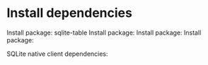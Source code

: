 # Install dependencies

Install package: sqlite-table
Install package: 
Install package: 
Install package: 

SQLite native client dependencies:
